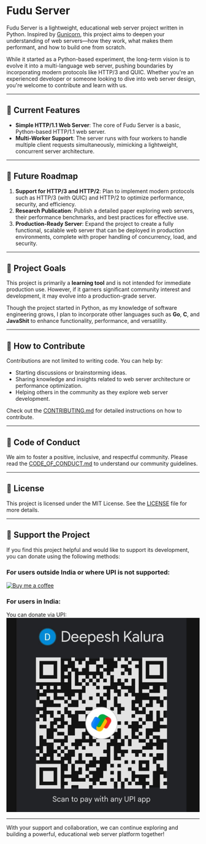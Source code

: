 # Fudu Server

Fudu Server is a lightweight, educational web server project written in Python. Inspired by [Gunicorn](https://gunicorn.org/), this project aims to deepen your understanding of web servers—how they work, what makes them performant, and how to build one from scratch.

While it started as a Python-based experiment, the long-term vision is to evolve it into a multi-language web server, pushing boundaries by incorporating modern protocols like HTTP/3 and QUIC. Whether you're an experienced developer or someone looking to dive into web server design, you're welcome to contribute and learn with us.

---

## 🚀 Current Features

- **Simple HTTP/1.1 Web Server**: The core of Fudu Server is a basic, Python-based HTTP/1.1 web server.
- **Multi-Worker Support**: The server runs with four workers to handle multiple client requests simultaneously, mimicking a lightweight, concurrent server architecture.

---

## 📅 Future Roadmap

1. **Support for HTTP/3 and HTTP/2**: Plan to implement modern protocols such as HTTP/3 (with QUIC) and HTTP/2 to optimize performance, security, and efficiency.
2. **Research Publication**: Publish a detailed paper exploring web servers, their performance benchmarks, and best practices for effective use.
3. **Production-Ready Server**: Expand the project to create a fully functional, scalable web server that can be deployed in production environments, complete with proper handling of concurrency, load, and security.

---

## 🎯 Project Goals

This project is primarily a **learning tool** and is not intended for immediate production use. However, if it garners significant community interest and development, it may evolve into a production-grade server. 

Though the project started in Python, as my knowledge of software engineering grows, I plan to incorporate other languages such as **Go**, **C**, and **JavaShit** to enhance functionality, performance, and versatility.

---

## 🤝 How to Contribute

Contributions are not limited to writing code. You can help by:

- Starting discussions or brainstorming ideas.
- Sharing knowledge and insights related to web server architecture or performance optimization.
- Helping others in the community as they explore web server development.

Check out the [CONTRIBUTING.md](CONTRIBUTING.md) for detailed instructions on how to contribute.

---

## 📜 Code of Conduct

We aim to foster a positive, inclusive, and respectful community. Please read the [CODE_OF_CONDUCT.md](CODE_OF_CONDUCT.md) to understand our community guidelines.

---

## 📄 License

This project is licensed under the MIT License. See the [LICENSE](LICENSE) file for more details.

---

## 💖 Support the Project

If you find this project helpful and would like to support its development, you can donate using the following methods:

### For users outside India or where UPI is not supported:
[![Buy me a coffee](https://img.shields.io/badge/Donate-via%20Buy%20me%20a%20coffee-blue.svg)](https://buymeacoffee.com/deepeshkal4)

### For users in India:
You can donate via UPI:
![UPI](/docs/assets/upi.png)

---

With your support and collaboration, we can continue exploring and building a powerful, educational web server platform together!

